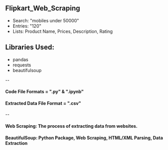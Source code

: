 ## Flipkart_Web_Scraping
- Search: "mobiles under 50000"
- Entries: "120"
- Lists: Product Name, Prices, Description, Rating

## Libraries Used:
- pandas
- requests
- beautifulsoup

--
#### Code File Formats = ".py" & ".ipynb"
#### Extracted Data File Format = ".csv"
--
#### Web Scraping: The process of extracting data from websites.
#### BeautifulSoup: Python Package, Web Scraping, HTML/XML Parsing, Data Extraction

